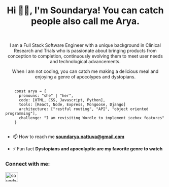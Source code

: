 <h1 align="center">Hi 👋🏾, I'm Soundarya! You can catch people also call me Arya.</h1><br>
<p align="center">I am a Full Stack Software Engineer with a unique background in Clinical Research and Trials who is passionate about bringing products from conception to completion, continuously evolving them to meet user needs and technological advancements.</p>

<p align="center"> When I am not coding, you can catch me making a delicious meal and enjoying a genre of apocolypes and dystopians.</p>

<pre>
  <code class="language-javascript">
    const arya = {
      pronouns: "she" | "her",
      code: [HTML, CSS, Javascript, Python],
      tools: [React, Node, Express, Mongoose, Django]
      architecture: ["restful routing", "API", "object oriented programming"],
      challenge: "I am revisiting Wordle to implement icebox features"
    }
  </code>
</pre>

- 📫 How to reach me **soundarya.nattuva@gmail.com**

- ⚡ Fun fact **Dystopians and apocolyptic are my favorite genre to watch**

<h3 align="left">Connect with me:</h3>
<p align="left">
<a href="https://linkedin.com/in/soundarya nattuva" target="blank"><img align="center" src="https://raw.githubusercontent.com/rahuldkjain/github-profile-readme-generator/master/src/images/icons/Social/linked-in-alt.svg" alt="soundarya nattuva" height="30" width="40" /></a>
</p>
